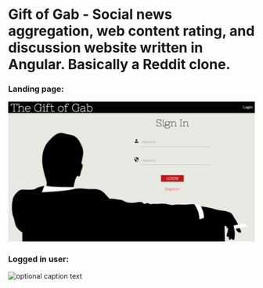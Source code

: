 # Gift of Gab - Social news aggregation, web content rating, and discussion website written in Angular.  Basically a Reddit clone.

### Landing page:
![optional caption text](gog.png)

### Logged in user:
![optional caption text](http://i.giphy.com/l0MYNBp8Ur0c0wW4w.gif)
